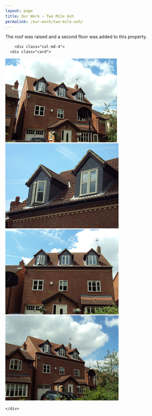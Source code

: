 ```yaml
---
layout: page
title: Our Work ~ Two Mile Ash
permalink: /our-work/two-mile-ash/
---
```

<p class="lead">
      The roof was raised and a second floor was added to this property.
</p>
<div class="row">
          



        <div class="col-md-4">
      <div class="card">
  <img class="card-img-top" src="/img/thumbs/langton-drive-1.jpg" data-toggle="modal" data-target="#myModal" alt="Additional second floor extension" >

</div>
      </div>

<div class="col-md-4">
      <div class="card">
  <img class="card-img-top" src="/img/thumbs/langton-drive-2.jpg" data-toggle="modal" data-target="#myModal" alt="Additional second floor extension" >

</div>
      </div>
    <div class="col-md-4">
      <div class="card">
  <img class="card-img-top" src="/img/thumbs/langton-drive-3.jpg" data-toggle="modal" data-target="#myModal" alt="Additional second floor extension" >

</div>
      </div>
<div class="col-md-4">
      <div class="card">
  <img class="card-img-top" src="/img/thumbs/langton-drive-4.jpg" data-toggle="modal" data-target="#myModal" alt="Additional second floor extension" >

</div>
      </div>

    </div>

